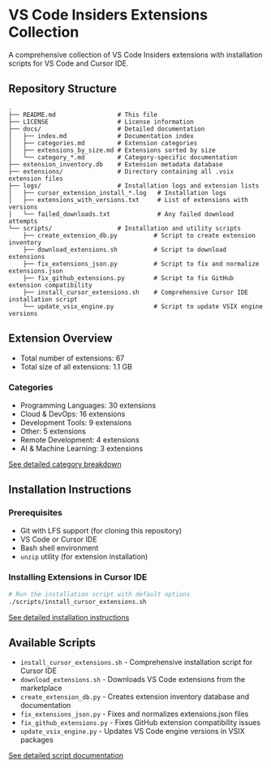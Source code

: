 # VS Code Insiders Extensions Collection

A comprehensive collection of VS Code Insiders extensions with installation scripts for VS Code and Cursor IDE.

## Repository Structure

```
.
├── README.md                 # This file
├── LICENSE                   # License information
├── docs/                     # Detailed documentation
│   ├── index.md              # Documentation index
│   ├── categories.md         # Extension categories
│   ├── extensions_by_size.md # Extensions sorted by size
│   └── category_*.md         # Category-specific documentation
├── extension_inventory.db    # Extension metadata database
├── extensions/               # Directory containing all .vsix extension files
├── logs/                     # Installation logs and extension lists
│   ├── cursor_extension_install_*.log   # Installation logs
│   ├── extensions_with_versions.txt     # List of extensions with versions
│   └── failed_downloads.txt             # Any failed download attempts
└── scripts/                  # Installation and utility scripts
    ├── create_extension_db.py          # Script to create extension inventory
    ├── download_extensions.sh          # Script to download extensions
    ├── fix_extensions_json.py          # Script to fix and normalize extensions.json
    ├── fix_github_extensions.py        # Script to fix GitHub extension compatibility
    ├── install_cursor_extensions.sh    # Comprehensive Cursor IDE installation script
    └── update_vsix_engine.py           # Script to update VSIX engine versions
```

## Extension Overview
* Total number of extensions: 67
* Total size of all extensions: 1.1 GB

### Categories
* Programming Languages: 30 extensions
* Cloud & DevOps: 16 extensions
* Development Tools: 9 extensions
* Other: 5 extensions
* Remote Development: 4 extensions
* AI & Machine Learning: 3 extensions

[See detailed category breakdown](docs/categories.md)

## Installation Instructions

### Prerequisites
- Git with LFS support (for cloning this repository)
- VS Code or Cursor IDE
- Bash shell environment
- `unzip` utility (for extension installation)

### Installing Extensions in Cursor IDE

```bash
# Run the installation script with default options
./scripts/install_cursor_extensions.sh
```

[See detailed installation instructions](docs/index.md)

## Available Scripts

* `install_cursor_extensions.sh` - Comprehensive installation script for Cursor IDE
* `download_extensions.sh` - Downloads VS Code extensions from the marketplace
* `create_extension_db.py` - Creates extension inventory database and documentation
* `fix_extensions_json.py` - Fixes and normalizes extensions.json files
* `fix_github_extensions.py` - Fixes GitHub extension compatibility issues
* `update_vsix_engine.py` - Updates VS Code engine versions in VSIX packages

[See detailed script documentation](docs/index.md)

